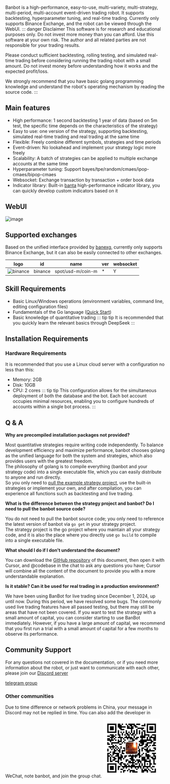 Banbot is a high-performance, easy-to-use, multi-variety, multi-strategy, multi-period, multi-account event-driven trading robot. It supports backtesting, hyperparameter tuning, and real-time trading.
Currently only supports Binance Exchange, and the robot can be viewed through the WebUI.
::: danger Disclaimer
This software is for research and educational purposes only. Do not invest more money than you can afford. Use this software at your own risk. The author and all related parties are not responsible for your trading results.

Please conduct sufficient backtesting, rolling testing, and simulated real-time trading before considering running the trading robot with a small amount. Do not invest money before understanding how it works and the expected profit/loss.

We strongly recommend that you have basic golang programming knowledge and understand the robot's operating mechanism by reading the source code.
:::

## Main features
* High performance: 1 second backtesting 1 year of data (based on 5m test, the specific time depends on the characteristics of the strategy)
* Easy to use: one version of the strategy, supporting backtesting, simulated real-time trading and real trading at the same time
* Flexible: Freely combine different symbols, strategies and time periods
* Event-driven: No lookahead and implement your strategy logic more freely
* Scalability: A batch of strategies can be applied to multiple exchange accounts at the same time
* Hyperparameter tuning: Support bayes/tpe/random/cmaes/ipop-cmaes/bipop-cmaes
* Websocket: Exchange transaction by transaction + order book data
* Indicator library: Built-in [banta](https://github.com/banbox/banta) high-performance indicator library, you can quickly develop custom indicators based on it

## WebUI
![image](https://www.banbot.site/uidev.gif)

## Supported exchanges
Based on the unified interface provided by [banexg](https://github.com/banbox/banexg), currently only supports Binance Exchange, but it can also be easily connected to other exchanges.

| logo                                                                                                            | id      | name              | ver | websocket |
|-----------------------------------------------------------------------------------------------------------------|---------|-------------------|-----|-----------|
| ![binance](https://user-images.githubusercontent.com/1294454/29604020-d5483cdc-87ee-11e7-94c7-d1a8d9169293.jpg) | binance | spot/usd-m/coin-m | *   | Y         |

## Skill Requirements
* Basic Linux/Windows operations (environment variables, command line, editing configuration files)
* Fundamentals of the Go language ([Quick Start](https://go.dev/tour/welcome/2))
* Basic knowledge of quantitative trading
::: tip tip
It is recommended that you quickly learn the relevant basics through DeepSeek
:::

## Installation Requirements
### Hardware Requirements
It is recommended that you use a Linux cloud server with a configuration no less than this:
* Memory: 2GB
* Disk: 10GB
* CPU: 2 cores
::: tip tip
This configuration allows for the simultaneous deployment of both the database and the bot. Each bot account occupies minimal resources, enabling you to configure hundreds of accounts within a single bot process.
:::

## Q & A
**Why are precompiled installation packages not provided?**

Most quantitative strategies require writing code independently. To balance development efficiency and maximize performance, banbot chooses golang as the unified language for both the system and strategies, which also provides users with the greatest freedom.  
The philosophy of golang is to compile everything (banbot and your strategy code) into a single executable file, which you can easily distribute to anyone and run directly.  
So you only need to [pull the example strategy project](./init_project.md), use the built-in strategies or implement your own, and after compilation, you can experience all functions such as backtesting and live trading.

**What is the difference between the strategy project and banbot? Do I need to pull the banbot source code?**

You do not need to pull the banbot source code; you only need to reference the latest version of banbot via `go get` in your strategy project.  
The strategy project is the go project where you maintain all your strategy code, and it is also the place where you directly use `go build` to compile into a single executable file.

**What should I do if I don't understand the document?**

You can download the [GitHub repository](https://github.com/banbox/bandoc/) of this document, then open it with Cursor, and @codebase in the chat to ask any questions you have; Cursor will combine all the content of the document to provide you with a more understandable explanation.

**Is it stable? Can it be used for real trading in a production environment?**

We have been using BanBot for live trading since December 1, 2024, up until now. During this period, we have resolved some bugs. The commonly used live trading features have all passed testing, but there may still be areas that have not been covered. 
If you want to test the strategy with a small amount of capital, you can consider starting to use BanBot immediately. However, if you have a large amount of capital, we recommend that you first run a trial with a small amount of capital for a few months to observe its performance.

## Community Support
For any questions not covered in the documentation, or if you need more information about the robot, or just want to communicate with each other, 
please join our [Discord server](https://discord.com/invite/XXjA8ctqga)

[telegram group](https://t.me/banbot_quant)

### Other communities
Due to time difference or network problems in China, your message in Discord may not be replied in time. You can also add the developer in WeChat, note banbot, and join the group chat.
<img style="width:180px;margin-top:10px" src="/img/wechat.jpg"/>
